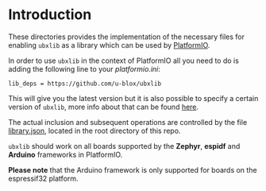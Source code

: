 # Introduction

These directories provides the implementation of the necessary files for enabling `ubxlib` as a library which can be used by [PlatformIO](https://platformio.org/).

In order to use `ubxlib` in the context of PlatformIO all you need to do is adding the following line to your *platformio.ini*:

    lib_deps = https://github.com/u-blox/ubxlib

This will give you the latest version but it is also possible to specify a certain version of `ubxlib`, more info about that can be found [here](https://docs.platformio.org/en/latest/projectconf/section_env_library.html#lib-deps).

The actual inclusion and subsequent operations are controlled by the file [library.json](/library.json), located in the root directory of this repo.

`ubxlib` should work on all boards supported by the **Zephyr**, **espidf** and **Arduino** frameworks in PlatformIO.

**Please note** that the Arduino framework is only supported for boards on the espressif32 platform.